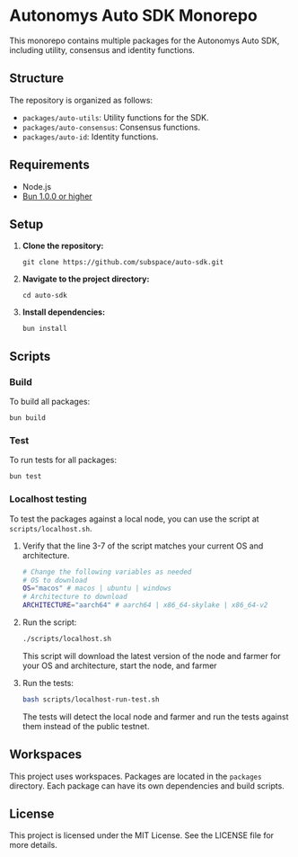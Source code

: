 # Autonomys Auto SDK Monorepo

This monorepo contains multiple packages for the Autonomys Auto SDK, including utility, consensus and identity functions.

## Structure

The repository is organized as follows:

- `packages/auto-utils`: Utility functions for the SDK.
- `packages/auto-consensus`: Consensus functions.
- `packages/auto-id`: Identity functions.

## Requirements

- Node.js
- [Bun 1.0.0 or higher](https://bun.sh/docs/installation#installing)

## Setup

1. **Clone the repository:**

   `git clone https://github.com/subspace/auto-sdk.git`

2. **Navigate to the project directory:**

   `cd auto-sdk`

3. **Install dependencies:**

   `bun install`

## Scripts

### Build

To build all packages:

`bun build`

### Test

To run tests for all packages:

`bun test`

### Localhost testing

To test the packages against a local node, you can use the script at `scripts/localhost.sh`.

1. Verify that the line 3-7 of the script matches your current OS and architecture.

   ```bash
   # Change the following variables as needed
   # OS to download
   OS="macos" # macos | ubuntu | windows
   # Architecture to download
   ARCHITECTURE="aarch64" # aarch64 | x86_64-skylake | x86_64-v2
   ```

2. Run the script:

   ```bash
   ./scripts/localhost.sh
   ```

   This script will download the latest version of the node and farmer for your OS and architecture, start the node, and farmer

3. Run the tests:

   ```bash
   bash scripts/localhost-run-test.sh
   ```

   The tests will detect the local node and farmer and run the tests against them instead of the public testnet.

## Workspaces

This project uses workspaces. Packages are located in the `packages` directory. Each package can have its own dependencies and build scripts.

## License

This project is licensed under the MIT License. See the LICENSE file for more details.
